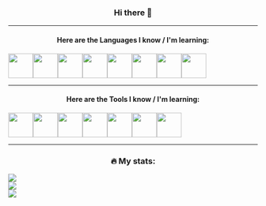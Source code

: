 <!--
**mrtrevisan/mrtrevisan** is a ✨ _special_ ✨ repository because its `README.md` (this file) appears on your GitHub profile.

Here are some ideas to get you started:

- 🔭 I’m currently working on ...
- 🌱 I’m currently learning ...
- 👯 I’m looking to collaborate on ...
- 🤔 I’m looking for help with ...
- 💬 Ask me about ...
- 📫 How to reach me: ...
- 😄 Pronouns: ...
- ⚡ Fun fact: ...
-->

<head>
  <link rel="stylesheet" href="https://cdn.jsdelivr.net/gh/devicons/devicon@v2.15.1/devicon.min.css">
</head>

<div align="center">
  <h3>Hi there 👋</h3>
  <hr/>
  
  <h4>Here are the Languages I know / I'm learning: </h4>
  
  <div style="display: flex; flex-direction: row">
    <img src="https://cdn.jsdelivr.net/gh/devicons/devicon/icons/c/c-original.svg" height=50 width=50/>          
    <img src="https://cdn.jsdelivr.net/gh/devicons/devicon/icons/cplusplus/cplusplus-original.svg" height=50 width=50/>
    <img src="https://cdn.jsdelivr.net/gh/devicons/devicon/icons/python/python-original.svg" height=50 width=50/>
    <img src="https://cdn.jsdelivr.net/gh/devicons/devicon/icons/java/java-original.svg" height=50 width=50/>
    <img src="https://cdn.jsdelivr.net/gh/devicons/devicon/icons/javascript/javascript-original.svg" height=50 width=50 />  
    <img src="https://cdn.jsdelivr.net/gh/devicons/devicon/icons/typescript/typescript-original.svg" height=50 width=50/>
    <img src="https://cdn.jsdelivr.net/gh/devicons/devicon/icons/csharp/csharp-original.svg" height=50 width=50 />
    <img src="https://cdn.jsdelivr.net/gh/devicons/devicon/icons/bash/bash-original.svg" height=50 width=50/>
  </div>
  
  <hr/>
  
  <h4>Here are the Tools I know / I'm learning: </h4> 
  
  <div style="display: flex; flex-direction: row;">
    <img src="https://cdn.jsdelivr.net/gh/devicons/devicon/icons/git/git-original.svg" height=50 width=50/>
    <img src="https://cdn.jsdelivr.net/gh/devicons/devicon/icons/docker/docker-original.svg" height=50 width=50/>
    <img src="https://cdn.jsdelivr.net/gh/devicons/devicon/icons/kubernetes/kubernetes-plain.svg" height=50 width=50/>
    <img src="https://cdn.jsdelivr.net/gh/devicons/devicon/icons/vagrant/vagrant-original.svg" height=50 width=50/>
    <img src="https://cdn.jsdelivr.net/gh/devicons/devicon/icons/nodejs/nodejs-original.svg" height=50 width=50/>
    <img src="https://cdn.jsdelivr.net/gh/devicons/devicon/icons/postgresql/postgresql-original-wordmark.svg" height=50 width=50/>
    <img src="https://cdn.jsdelivr.net/gh/devicons/devicon/icons/vscode/vscode-original.svg" height=50 width=50/>
  </div>
  
  <hr/>
</div>

<div align="center">
  <h3> 🔥 My stats: </h3>
  <div>
    <img src="https://github-readme-stats.vercel.app/api?username=mrtrevisan&show_icons=true&theme=transparent&rank_icon=github" style="display:block; margin: 0 auto;" />
  </div>
  <div>
    <img src="https://github-readme-streak-stats.herokuapp.com?user=mrtrevisan&theme=transparent&mode=weekly" style="display:block; margin: 0 auto;" />
  </div>
  <div>
    <img src="https://github-readme-stats.vercel.app/api/top-langs/?username=mrtrevisan&layout=compact&theme=transparent" style="display:block; margin: 0 auto;" />
  </div>
</div>
